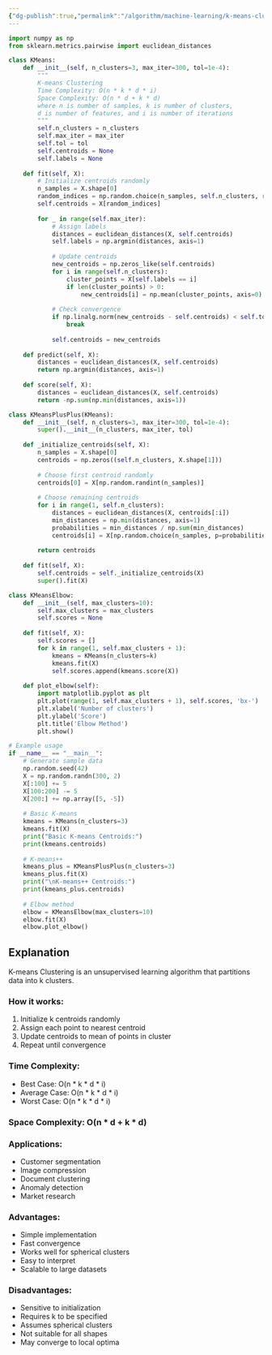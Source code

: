 ```yaml
---
{"dg-publish":true,"permalink":"/algorithm/machine-learning/k-means-clustering/"}
---
```


```python
import numpy as np
from sklearn.metrics.pairwise import euclidean_distances

class KMeans:
    def __init__(self, n_clusters=3, max_iter=300, tol=1e-4):
        """
        K-means Clustering
        Time Complexity: O(n * k * d * i)
        Space Complexity: O(n * d + k * d)
        where n is number of samples, k is number of clusters,
        d is number of features, and i is number of iterations
        """
        self.n_clusters = n_clusters
        self.max_iter = max_iter
        self.tol = tol
        self.centroids = None
        self.labels = None
    
    def fit(self, X):
        # Initialize centroids randomly
        n_samples = X.shape[0]
        random_indices = np.random.choice(n_samples, self.n_clusters, replace=False)
        self.centroids = X[random_indices]
        
        for _ in range(self.max_iter):
            # Assign labels
            distances = euclidean_distances(X, self.centroids)
            self.labels = np.argmin(distances, axis=1)
            
            # Update centroids
            new_centroids = np.zeros_like(self.centroids)
            for i in range(self.n_clusters):
                cluster_points = X[self.labels == i]
                if len(cluster_points) > 0:
                    new_centroids[i] = np.mean(cluster_points, axis=0)
            
            # Check convergence
            if np.linalg.norm(new_centroids - self.centroids) < self.tol:
                break
            
            self.centroids = new_centroids
    
    def predict(self, X):
        distances = euclidean_distances(X, self.centroids)
        return np.argmin(distances, axis=1)
    
    def score(self, X):
        distances = euclidean_distances(X, self.centroids)
        return -np.sum(np.min(distances, axis=1))

class KMeansPlusPlus(KMeans):
    def __init__(self, n_clusters=3, max_iter=300, tol=1e-4):
        super().__init__(n_clusters, max_iter, tol)
    
    def _initialize_centroids(self, X):
        n_samples = X.shape[0]
        centroids = np.zeros((self.n_clusters, X.shape[1]))
        
        # Choose first centroid randomly
        centroids[0] = X[np.random.randint(n_samples)]
        
        # Choose remaining centroids
        for i in range(1, self.n_clusters):
            distances = euclidean_distances(X, centroids[:i])
            min_distances = np.min(distances, axis=1)
            probabilities = min_distances / np.sum(min_distances)
            centroids[i] = X[np.random.choice(n_samples, p=probabilities)]
        
        return centroids
    
    def fit(self, X):
        self.centroids = self._initialize_centroids(X)
        super().fit(X)

class KMeansElbow:
    def __init__(self, max_clusters=10):
        self.max_clusters = max_clusters
        self.scores = None
    
    def fit(self, X):
        self.scores = []
        for k in range(1, self.max_clusters + 1):
            kmeans = KMeans(n_clusters=k)
            kmeans.fit(X)
            self.scores.append(kmeans.score(X))
    
    def plot_elbow(self):
        import matplotlib.pyplot as plt
        plt.plot(range(1, self.max_clusters + 1), self.scores, 'bx-')
        plt.xlabel('Number of clusters')
        plt.ylabel('Score')
        plt.title('Elbow Method')
        plt.show()

# Example usage
if __name__ == "__main__":
    # Generate sample data
    np.random.seed(42)
    X = np.random.randn(300, 2)
    X[:100] += 5
    X[100:200] -= 5
    X[200:] += np.array([5, -5])
    
    # Basic K-means
    kmeans = KMeans(n_clusters=3)
    kmeans.fit(X)
    print("Basic K-means Centroids:")
    print(kmeans.centroids)
    
    # K-means++
    kmeans_plus = KMeansPlusPlus(n_clusters=3)
    kmeans_plus.fit(X)
    print("\nK-means++ Centroids:")
    print(kmeans_plus.centroids)
    
    # Elbow method
    elbow = KMeansElbow(max_clusters=10)
    elbow.fit(X)
    elbow.plot_elbow()
```

## Explanation
K-means Clustering is an unsupervised learning algorithm that partitions data into k clusters.

### How it works:
1. Initialize k centroids randomly
2. Assign each point to nearest centroid
3. Update centroids to mean of points in cluster
4. Repeat until convergence

### Time Complexity:
- Best Case: O(n * k * d * i)
- Average Case: O(n * k * d * i)
- Worst Case: O(n * k * d * i)

### Space Complexity: O(n * d + k * d)

### Applications:
- Customer segmentation
- Image compression
- Document clustering
- Anomaly detection
- Market research

### Advantages:
- Simple implementation
- Fast convergence
- Works well for spherical clusters
- Easy to interpret
- Scalable to large datasets

### Disadvantages:
- Sensitive to initialization
- Requires k to be specified
- Assumes spherical clusters
- Not suitable for all shapes
- May converge to local optima 